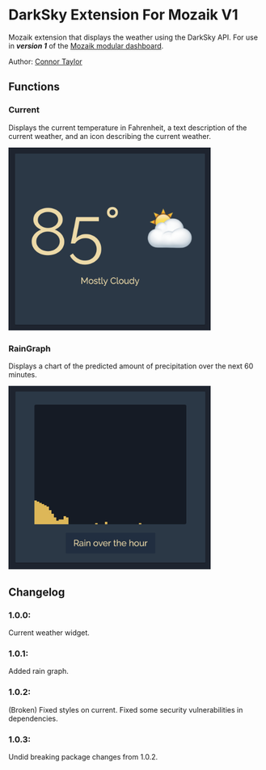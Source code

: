 # DarkSky Extension For Mozaik V1 ###

Mozaik extension that displays the weather using the DarkSky API. For use in **_version 1_** of the [Mozaik modular dashboard](
http://mozaik.rocks). 

Author: [Connor Taylor](https://github.com/connorrt)

## Functions

### Current

Displays the current temperature in Fahrenheit, a text description of the current weather,
 and an icon describing the current weather.
 
<img src="https://raw.githubusercontent.com/connorrt/mozaik-ext-darksky/master/preview/current.png" width="400" alt="Current" />
 
### RainGraph

Displays a chart of the predicted amount of precipitation over the next 60 minutes.

<img src="https://raw.githubusercontent.com/connorrt/mozaik-ext-darksky/master/preview/rainChart.png" width="400" alt="RainGraph" />
 
## Changelog

### 1.0.0:

Current weather widget.

### 1.0.1:

Added rain graph.

### 1.0.2:

(Broken) Fixed styles on current. Fixed some security vulnerabilities in dependencies.

### 1.0.3:

Undid breaking package changes from 1.0.2.
